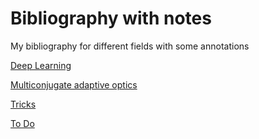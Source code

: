 # Bibliography with notes
My bibliography for different fields with some annotations

[Deep Learning](files/deep_learning.md)

[Multiconjugate adaptive optics](files/mcao.md)

[Tricks](files/tricks.md)

[To Do](files/todo.md)






